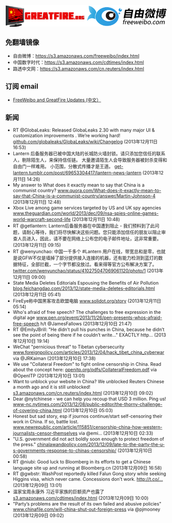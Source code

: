 <img src="logos.png" />

## 免翻墙镜像
* 自由微博：https://s3.amazonaws.com/freeweibo/index.html
* 中国数字时代：https://s3.amazonaws.com/cdtimes/index.html
* 路透中文网：https://s3.amazonaws.com/cn.reuters/index.html

## 订阅 email
* <a href="https://greatfire.us7.list-manage.com/subscribe/post?u=854fca58782082e0cbdf204a0&id=c78949b93c">FreeWeibo and GreatFire Updates (中文）</a>

## 新闻
* RT @GlobaLeaks: Released GlobaLeaks 2.30 with many major UI &amp; customization improvements . We’re working hard!  <a href="https://github.com/globaleaks/GlobaLeaks/wiki/Changelog">github.com/globaleaks/GlobaLeaks/wiki/Changelog</a> (2013年12月11日 16:53)
* Lantern 后备服务器已被中国大陆的长城防火墙封锁。请只添加您信任的联系人，剔除陌生人，来保持信任链。 大量邀请陌生人会导致服务器被封杀变得和自由门一样难用。  小范围，分散式传播才是王道。 <a href="http://get-lantern.tumblr.com/post/69653304417/lantern-news-lantern">get-lantern.tumblr.com/post/69653304417/lantern-news-lantern</a> (2013年12月11日 14:26)
* My answer to What does it exactly mean to say that China is a communist country? <a href="http://www.quora.com/What-does-it-exactly-mean-to-say-that-China-is-a-communist-country/answer/Martin-Johnson-4?srid=hDfQ&share=1">www.quora.com/What-does-it-exactly-mean-to-say-that-China-is-a-communist-country/answer/Martin-Johnson-4</a> (2013年12月11日 12:48)
* Xbox Live among game services targeted by US and UK spy agencies  <a href="http://www.theguardian.com/world/2013/dec/09/nsa-spies-online-games-world-warcraft-second-life">www.theguardian.com/world/2013/dec/09/nsa-spies-online-games-world-warcraft-second-life</a> (2013年12月11日 10:48)
* RT @getlantern: Lantern后备服务器在中国遭到阻止 - 我们预料到了此问题，请耐心等待，我们将尽快解决这些问题。您只能添加信任的朋友以阻止审查人员进入，因此，请不要在网络上公布您的电子邮件地址，这非常重要。 (2013年12月11日 09:15)
* RT @wenyunchao: 中国一千多个 #Lantern 用户在线，带宽总和是零，也就是说GFW不仅是墙掉了部分提供接入连接的机器，还有能力检测到蓝灯的数据特征，全部拦截，一个字节都没放过。看来得等官方公布解决方案了。 <a href="https://twitter.com/wenyunchao/status/410275047069061120/photo/1">twitter.com/wenyunchao/status/410275047069061120/photo/1</a> (2013年12月11日 09:00)
* State Media Deletes Editorials Espousing the Benefits of Air Pollution <a href="http://blog.feichangdao.com/2013/12/state-media-deletes-editorials.html?utm_source=feedburner&utm_medium=feed&utm_campaign=Feed%3A+feichangdao%2FHHPU+%28Fei+Chang+Dao%29">blog.feichangdao.com/2013/12/state-media-deletes-editorials.html</a> (2013年12月11日 05:41)
* FireEye称中国黑客攻击欧盟电脑 <a href="http://www.solidot.org/story?sid=37573">www.solidot.org/story</a> (2013年12月11日 05:14)
* Who's afraid of free speech? The challenges to free expression in the digital age <a href="http://www.pen.org/event/2013/11/26/pen-presents-whos-afraid-free-speech">www.pen.org/event/2013/11/26/pen-presents-whos-afraid-free-speech</a> h/t @JamesFallows (2013年12月10日 21:47)
* RT @EmilyJBrill: "He didn’t pull his punches in China, because he didn’t see the point of being there if he couldn’t write..." EXACTLY http… (2013年12月10日 19:14)
* WeChat "pernicious threat" to Tibetan cybersecurity <a href="http://www.foreignpolicy.com/articles/2013/12/04/hack_tibet_china_cyberwar">www.foreignpolicy.com/articles/2013/12/04/hack_tibet_china_cyberwar</a> via @JRKaiman (2013年12月10日 17:38)
* We use "Collateral Freedom" to fight online censorship in China. Read about the concept here: <a href="https://openitp.org/pdfs/CollateralFreedom.pdf">openitp.org/pdfs/CollateralFreedom.pdf</a> via @OpenITP (2013年12月10日 13:01)
* Want to unblock your website in China? We unblocked Reuters Chinese a month ago and it is still unblocked! <a href="https://s3.amazonaws.com/cn.reuters/index.html">s3.amazonaws.com/cn.reuters/index.html</a> (2013年12月10日 09:02)
* Dear @nytchinese - we can help you recoup that USD 3 million. Ping us! <a href="http://www-nc.nytimes.com/2013/12/08/public-editor/the-thorny-challenge-of-covering-china.html?=smid=tw-share&_r=6&">www-nc.nytimes.com/2013/12/08/public-editor/the-thorny-challenge-of-covering-china.html</a> (2013年12月10日 05:03)
* Honest but sad story, esp if journos continue/start self-censoring their work in China. If so, battle lost. <a href="http://www.newrepublic.com/article/115851/censorship-china-how-western-journalists-censor-themselves?utm_content=buffer1f290&utm_source=buffer&utm_medium=twitter&utm_campaign=Buffer">www.newrepublic.com/article/115851/censorship-china-how-western-journalists-censor-themselves</a> via @emi… (2013年12月10日 02:33)
* "U.S. government did not act boldly soon enough to protect freedom of the press." <a href="http://chinalawandpolicy.com/2013/12/09/late-to-the-party-the-u-s-governments-response-to-chinas-censorship/?utm_content=buffer83d38&utm_source=buffer&utm_medium=twitter&utm_campaign=Buffer">chinalawandpolicy.com/2013/12/09/late-to-the-party-the-u-s-governments-response-to-chinas-censorship/</a> (2013年12月10日 00:58)
* RT @niubi: Good luck to Bloomberg in its efforts to get a Chinese language site up and running at Bloomberg.cn (2013年12月09日 16:58)
* RT @gwbstr: WashPost reportedly killed Falun Gong story while seeking Higgins visa, which never came. Concessions don't work.  http://t.co/… (2013年12月09日 13:01)
* 温家宝周永康外 习近平家族的巨额资产也露了  <a href="https://s3.amazonaws.com/cdtimes/index.html?u=chinese/2013/12/%E8%87%AA%E7%94%B1%E4%BA%9A%E6%B4%B2%EF%BD%9C%E6%B8%A9%E5%AE%B6%E5%AE%9D%E5%91%A8%E6%B0%B8%E5%BA%B7%E5%A4%96-%E4%B9%A0%E8%BF%91%E5%B9%B3%E5%AE%B6%E6%97%8F%E7%9A%84%E5%B7%A8%E9%A2%9D%E8%B5%84%E4%BA%A7/">s3.amazonaws.com/cdtimes/index.html</a> (2013年12月09日 10:00)
* "Party’s problems are the result of its own failed and abusive policies" <a href="http://www.chinafile.com/will-china-shut-out-foreign-press?utm_content=buffer9b3ea&utm_source=buffer&utm_medium=twitter&utm_campaign=Buffer">www.chinafile.com/will-china-shut-out-foreign-press</a> via @pjmooney (2013年12月09日 09:02)
